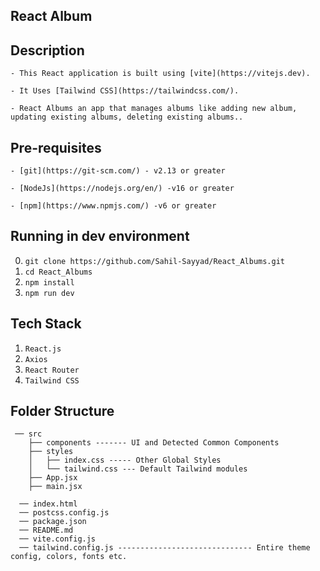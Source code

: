 ## React Album

## Description

`- This React application is built using [vite](https://vitejs.dev).`

`- It Uses [Tailwind CSS](https://tailwindcss.com/).`

`- React Albums an app that manages albums like adding new album, updating existing albums, deleting existing albums..`


## Pre-requisites

`- [git](https://git-scm.com/) - v2.13 or greater`

`- [NodeJs](https://nodejs.org/en/) -v16 or greater`

`- [npm](https://www.npmjs.com/) -v6 or greater`

## Running in dev environment

0. `git clone https://github.com/Sahil-Sayyad/React_Albums.git`
1. `cd React_Albums`
2. `npm install`
7. `npm run dev `

## Tech Stack

1. `React.js`
2. `Axios`
3. `React Router`
4. `Tailwind CSS`

## Folder Structure

```     
 ── src
    ├── components ------- UI and Detected Common Components
    ├── styles
    │   ├── index.css ----- Other Global Styles
    │   └── tailwind.css --- Default Tailwind modules
    ├── App.jsx
    ├── main.jsx

  ── index.html
  ── postcss.config.js
  ── package.json
  ── README.md
  ── vite.config.js
  ── tailwind.config.js ------------------------------ Entire theme config, colors, fonts etc.
```
